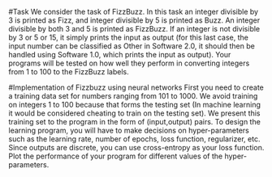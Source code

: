 #Task
We consider the task of FizzBuzz. In this task an integer divisible by 3 is printed as
Fizz, and integer divisible by 5 is printed as Buzz. An integer divisible by both 3 and
5 is printed as FizzBuzz. If an integer is not divisible by 3 or 5 or 15, it simply prints
the input as output (for this last case, the input number can be classified as Other in
Software 2.0, it should then be handled using Software 1.0, which prints the input as
output).
Your programs will be tested on how well they perform in converting integers from
1 to 100 to the FizzBuzz labels.

#Implementation of Fizzbuzz using neural networks
First you need to create a training data set for numbers ranging from 101 to 1000.
We avoid training on integers 1 to 100 because that forms the testing set (In machine
learning it would be considered cheating to train on the testing set). We present this
training set to the program in the form of (input,output) pairs.
To design the learning program, you will have to make decisions on hyper-parameters
such as the learning rate, number of epochs, loss function, regularizer, etc. Since
outputs are discrete, you can use cross-entropy as your loss function. Plot the performance
of your program for different values of the hyper-parameters.
